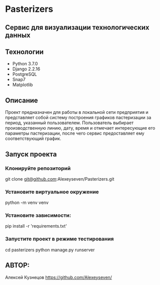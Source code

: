 # Pasterizers
## Сервис для визуализации технологических данных
## Технологии
- Python 3.7.0
- Django 2.2.16
- PostgreSQL
- Snap7
- Matplotlib
## Описание
Проект предназначен для работы в локальной сети предприятия и представляет собой систему построения графиков пастеризации за период, указанный пользователем. Пользователь выбирает производственную линию, дату, время и отмечает интересующие его параметры пастеризации, после чего сервис предоставляет ему соответствующий график.
## Запуск проекта
### Клонируйте репозиторий 
 git clone git@github.com:Alexeyseven/Pasterizers.git
### Установите виртуальное окружение
 python -m venv venv
### Установите зависимости:
 pip install -r 'requirements.txt'
### Запустите проект в режиме тестирования
 cd pasterizers
 python manage.py runserver 
  ## АВТОР: ##
  
  Алексей Кузнецов https://github.com/Alexeyseven/
